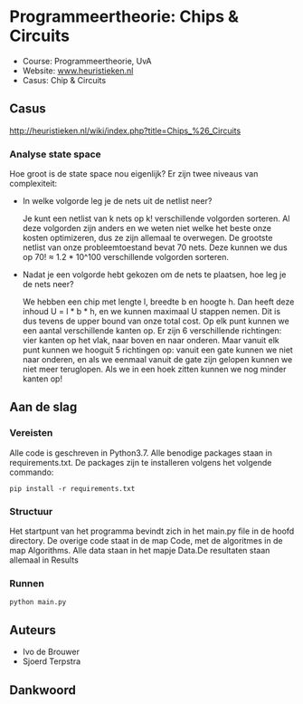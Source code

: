 # Programmeertheorie: Chips & Circuits

* Course: Programmeertheorie, UvA
* Website: www.heuristieken.nl
* Casus: Chip & Circuits

## Casus

http://heuristieken.nl/wiki/index.php?title=Chips_%26_Circuits

### Analyse state space

Hoe groot is de state space nou eigenlijk?
Er zijn twee niveaus van complexiteit:
* In welke volgorde leg je de nets uit de netlist neer?

  Je kunt een netlist van k nets op k! verschillende volgorden sorteren. Al deze volgorden zijn anders en we weten niet welke het beste onze kosten optimizeren, dus ze zijn allemaal te overwegen.
  De grootste netlist van onze probleemtoestand bevat 70 nets. Deze kunnen we dus op 70! ≈ 1.2 * 10^100 verschillende volgorden sorteren.
  
* Nadat je een volgorde hebt gekozen om de nets te plaatsen, hoe leg je de nets neer?

  We hebben een chip met lengte l, breedte b en hoogte h. Dan heeft deze inhoud U = l * b * h, en we kunnen maximaal U stappen nemen. Dit is dus tevens de upper bound van onze total cost. Op elk punt kunnen we een aantal verschillende kanten op. Er zijn 6 verschillende richtingen: vier kanten op het vlak, naar boven en naar onderen. Maar vanuit elk punt kunnen we hooguit 5 richtingen op: vanuit een gate kunnen we niet naar onderen, en als we eenmaal vanuit de gate zijn gelopen kunnen we niet meer teruglopen. Als we in een hoek zitten kunnen we nog minder kanten op!
  

## Aan de slag

### Vereisten

Alle code is geschreven in Python3.7. Alle benodige packages staan in requirements.txt. De packages zijn te installeren volgens het volgende commando:

```
pip install -r requirements.txt
```

### Structuur

Het startpunt van het programma bevindt zich in het main.py file in de hoofd directory. De overige code staat in de map Code, met de algoritmes in de map Algorithms. Alle data staan in het mapje Data.De resultaten staan allemaal in Results

### Runnen

```
python main.py
```

## Auteurs
* Ivo de Brouwer
* Sjoerd Terpstra

## Dankwoord


